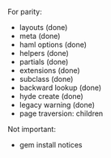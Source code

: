 For parity:

 * layouts (done)
 * meta (done)
 * haml options (done)
 * helpers (done)
 * partials (done)
 * extensions (done)
 * subclass (done)
 * backward lookup (done)
 * hyde create (done)
 * legacy warning (done)
 * page traversion: children

Not important:
 * gem install notices
